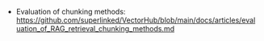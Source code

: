
- Evaluation of chunking methods: https://github.com/superlinked/VectorHub/blob/main/docs/articles/evaluation_of_RAG_retrieval_chunking_methods.md
